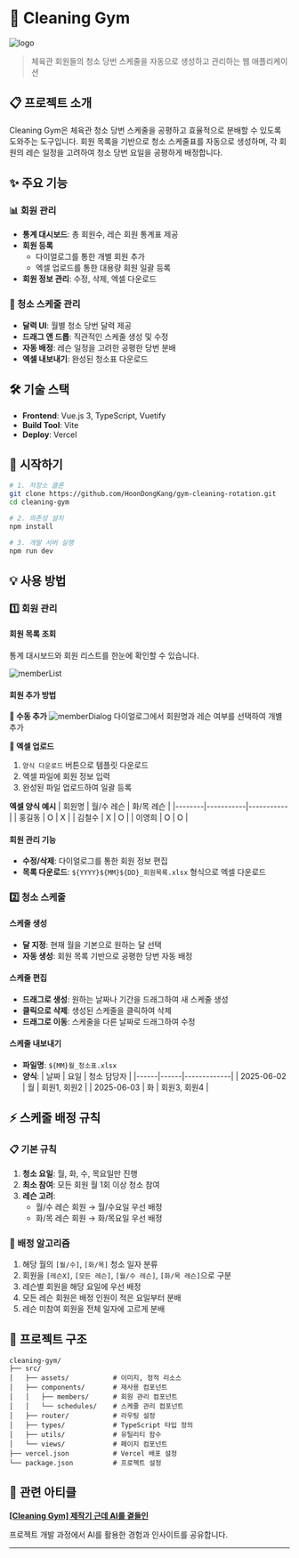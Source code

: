 # 🏸 Cleaning Gym

![logo](./src/assets/cleaning.png)

> 체육관 회원들의 청소 당번 스케줄을 자동으로 생성하고 관리하는 웹 애플리케이션

## 📋 프로젝트 소개

Cleaning Gym은 체육관 청소 당번 스케줄을 공평하고 효율적으로 분배할 수 있도록 도와주는 도구입니다. 회원 목록을 기반으로 청소 스케줄표를 자동으로 생성하며, 각 회원의 레슨 일정을 고려하여 청소 당번 요일을 공평하게 배정합니다.

## ✨ 주요 기능

### 📊 회원 관리

- **통계 대시보드**: 총 회원수, 레슨 회원 통계표 제공
- **회원 등록**
  - 다이얼로그를 통한 개별 회원 추가
  - 엑셀 업로드를 통한 대용량 회원 일괄 등록
- **회원 정보 관리**: 수정, 삭제, 엑셀 다운로드

### 📅 청소 스케줄 관리

- **달력 UI**: 월별 청소 당번 달력 제공
- **드래그 앤 드롭**: 직관적인 스케줄 생성 및 수정
- **자동 배정**: 레슨 일정을 고려한 공평한 당번 분배
- **엑셀 내보내기**: 완성된 청소표 다운로드

## 🛠️ 기술 스택

- **Frontend**: Vue.js 3, TypeScript, Vuetify
- **Build Tool**: Vite
- **Deploy**: Vercel

## 🚀 시작하기

```bash
# 1. 저장소 클론
git clone https://github.com/HoonDongKang/gym-cleaning-rotation.git
cd cleaning-gym

# 2. 의존성 설치
npm install

# 3. 개발 서버 실행
npm run dev
```

## 💡 사용 방법

### 1️⃣ 회원 관리

#### 회원 목록 조회

통계 대시보드와 회원 리스트를 한눈에 확인할 수 있습니다.

![memberList](./src/assets/readme/memberList.png)

#### 회원 추가 방법

**🔹 수동 추가**
![memberDialog](./src/assets/readme/memberDialog.png)
다이얼로그에서 회원명과 레슨 여부를 선택하여 개별 추가

**🔹 엑셀 업로드**

1. `양식 다운로드` 버튼으로 템플릿 다운로드
2. 엑셀 파일에 회원 정보 입력
3. 완성된 파일 업로드하여 일괄 등록

**엑셀 양식 예시**
| 회원명 | 월/수 레슨 | 화/목 레슨 |
|--------|-----------|-----------|
| 홍길동 | O | X |
| 김철수 | X | O |
| 이영희 | O | O |

#### 회원 관리 기능

- **수정/삭제**: 다이얼로그를 통한 회원 정보 편집
- **목록 다운로드**: `${YYYY}${MM}${DD}_회원목록.xlsx` 형식으로 엑셀 다운로드

### 2️⃣ 청소 스케줄

#### 스케줄 생성

- **달 지정**: 현재 월을 기본으로 원하는 달 선택
- **자동 생성**: 회원 목록 기반으로 공평한 당번 자동 배정

#### 스케줄 편집

- **드래그로 생성**: 원하는 날짜나 기간을 드래그하여 새 스케줄 생성
- **클릭으로 삭제**: 생성된 스케줄을 클릭하여 삭제
- **드래그로 이동**: 스케줄을 다른 날짜로 드래그하여 수정

#### 스케줄 내보내기

- **파일명**: `${MM}월_청소표.xlsx`
- **양식**:
  | 날짜 | 요일 | 청소 담당자 |
  |------|------|-------------|
  | 2025-06-02 | 월 | 회원1, 회원2 |
  | 2025-06-03 | 화 | 회원3, 회원4 |

## ⚡ 스케줄 배정 규칙

### 📋 기본 규칙

1. **청소 요일**: 월, 화, 수, 목요일만 진행
2. **최소 참여**: 모든 회원 월 1회 이상 청소 참여
3. **레슨 고려**:
   - 월/수 레슨 회원 → 월/수요일 우선 배정
   - 화/목 레슨 회원 → 화/목요일 우선 배정

### 🔄 배정 알고리즘

1. 해당 월의 `[월/수]`, `[화/목]` 청소 일자 분류
2. 회원을 `[레슨X]`, `[모든 레슨]`, `[월/수 레슨]`, `[화/목 레슨]`으로 구분
3. 레슨별 회원을 해당 요일에 우선 배정
4. 모든 레슨 회원은 배정 인원이 적은 요일부터 분배
5. 레슨 미참여 회원을 전체 일자에 고르게 분배

## 📁 프로젝트 구조

```
cleaning-gym/
├── src/
│   ├── assets/           # 이미지, 정적 리소스
│   ├── components/       # 재사용 컴포넌트
│   │   ├── members/      # 회원 관리 컴포넌트
│   │   └── schedules/    # 스케줄 관리 컴포넌트
│   ├── router/           # 라우팅 설정
│   ├── types/            # TypeScript 타입 정의
│   ├── utils/            # 유틸리티 함수
│   └── views/            # 페이지 컴포넌트
├── vercel.json           # Vercel 배포 설정
└── package.json          # 프로젝트 설정
```

## 📝 관련 아티클

**[[Cleaning Gym] 제작기 근데 AI를 곁들인](https://velog.io/@d159123/Cleaning-Gym-%EC%A0%9C%EC%9E%91%EA%B8%B0-%EA%B7%BC%EB%8D%B0-AI%EB%A5%BC-%EA%B3%81%EB%93%A4%EC%9D%B8)**

프로젝트 개발 과정에서 AI를 활용한 경험과 인사이트를 공유합니다.

---
